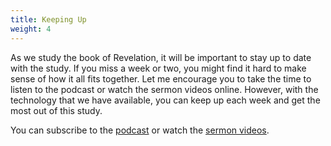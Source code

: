 ```yaml
---
title: Keeping Up
weight: 4
---
```


As we study the book of Revelation, it will be important to stay up to date with the study. If you miss a week or two, you might find it hard to make sense of how it all fits together. Let me encourage you to take the time to listen to the podcast or watch the sermon videos online. However, with the technology that we have available, you can keep up each week and get the most out of this study.








You can subscribe to the  [podcast](https://fbcmuncie.org/keepup) or watch the [sermon videos](https://fbcmuncie.org/video).
